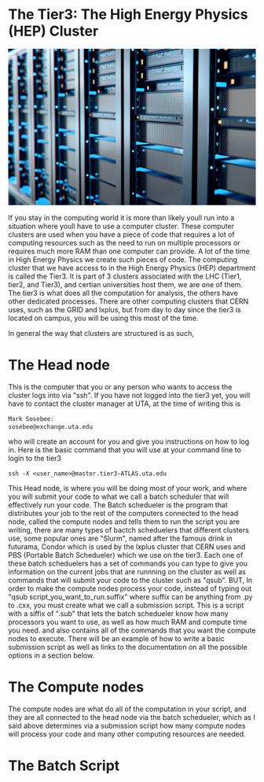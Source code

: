 # The Tier3: The High Energy Physics (HEP) Cluster

![cluster](img/Servers.jpeg)  

  If you stay in the computing world it is more than likely youll run into a situation where youll have to use a computer cluster. These computer clusters are used when you have a piece of code that requires a lot of computing resources such as the need to run on multiple processors or requires much more RAM than one computer can provide. A lot of the time in 
High Energy Physics we create such pieces of code. The computing cluster that we have access to in the High Energy Physics (HEP) department is called the Tier3. It is part of 3 clusters associated with the LHC (Tier1, tier2, and Tier3), and certian universities host them, we are one of them. The tier3 is what does all the computation for analysis, the others have other dedicated processes. There are other computing clusters that CERN uses, such as the GRID and lxplus, but from day to day since the tier3 is located on campus, you will be using this most of the time.  

In general the way that clusters are structured is as such, 

The Head node
========================
  This is the computer that you or any person who wants to access the cluster logs into via "ssh". If you have not logged into the tier3 yet, you will have to contact the cluster manager at UTA, at the time of writing this is 
```
Mark Sosebee:
sosebee@exchange.uta.edu
```
who will create an account for you and give you instructions on how to log in. Here is the basic command that you will use at your command line to login to the tier3
```
ssh -X <user_name>@master.tier3-ATLAS.uta.edu
```
  This Head node, is where you will be doing most of your work, and where you will submit your code to what we call a batch scheduler that will effectively run your code. The Batch schedueler is the program that distributes your job to the rest of the computers connected to the head node, called the compute nodes and tells them to run the script you are writing, there are many types of bactch scheduelers that different clusters use, some popular ones are "Slurm", named after the famous drink in futurama, Condor which is used by the lxplus cluster that CERN uses and PBS (Portable Batch Schedueler) which we use on the tier3. Each one of these batch scheduelers has a set of commands you can type to give you information on the current jobs that are runnning on the cluster as well as commands that will submit your code to the cluster such as "qsub". BUT, In order to make the compute nodes process your code, instead of typing out "qsub script_you_want_to_run.suffix" where suffix can be anything from .py to .cxx, you must create what we call a submission script. This is a script with a siffix of ".sub" that lets the batch schedueler know how many processors you want to use, as well as how much RAM and compute time you need. and also contains all of the commands that you want the compute nodes to execute. There will be an example of how to write a basic submission script as well as links to the documentation on all the possible options in a section below.

The Compute nodes
========================
The compute nodes are what do all of the computation in your script, and they are all connected to the head node via the batch schedueler, which as I said above determines via a submission script how many compute nodes will process your code and many other computing resources are needed.


The Batch Script
==========================



